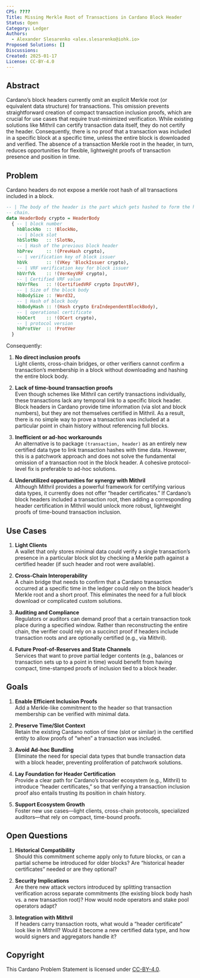 ```yaml
---
CPS: ????
Title: Missing Merkle Root of Transactions in Cardano Block Header
Status: Open
Category: Ledger
Authors:
  - Alexander Slesarenko <alex.slesarenko@iohk.io>
Proposed Solutions: []
Discussions:
Created: 2025-01-17
License: CC-BY-4.0
---
```


## Abstract

Cardano’s block headers currently omit an explicit Merkle root (or equivalent data structure) for transactions. This omission prevents straightforward creation of compact transaction inclusion proofs, which are crucial for use cases that require trust-minimized verification. While existing solutions like Mithril can certify transaction data itself, they do not certify the header. Consequently, there is no proof that a transaction was included in a specific block at a specific time, unless the entire block is downloaded and verified. The absence of a transaction Merkle root in the header, in turn, reduces opportunities for flexible, lightweight proofs of transaction presence and position in time.

## Problem

Cardano headers do not expose a merkle root hash of all transactions included in a block. 
```haskell
-- | The body of the header is the part which gets hashed to form the hash
-- chain.
data HeaderBody crypto = HeaderBody
  { -- | block number
    hbBlockNo  :: !BlockNo,
    -- | block slot
    hbSlotNo   :: !SlotNo,
    -- | Hash of the previous block header
    hbPrev     :: !(PrevHash crypto),
    -- | verification key of block issuer
    hbVk       :: !(VKey 'BlockIssuer crypto),
    -- | VRF verification key for block issuer
    hbVrfVk    :: !(VerKeyVRF crypto),
    -- | Certified VRF value
    hbVrfRes   :: !(CertifiedVRF crypto InputVRF),
    -- | Size of the block body
    hbBodySize :: !Word32,
    -- | Hash of block body
    hbBodyHash :: !(Hash crypto EraIndependentBlockBody),
    -- | operational certificate
    hbOCert    :: !(OCert crypto),
    -- | protocol version
    hbProtVer  :: !ProtVer
  }
```

Consequently:

1. **No direct inclusion proofs**  
   Light clients, cross-chain bridges, or other verifiers cannot confirm a transaction’s membership in a block without downloading and hashing the entire block body.

2. **Lack of time-bound transaction proofs**  
   Even though schemes like Mithril can certify transactions individually, these transactions lack any temporal link to a specific block header. Block headers in Cardano provide time information (via slot and block numbers), but they are not themselves certified in Mithril. As a result, there is no simple way to prove a transaction was included at a particular point in chain history without referencing full blocks.

3. **Inefficient or ad-hoc workarounds**  
   An alternative is to package `(transaction, header)` as an entirely new certified data type to link transaction hashes with time data. However, this is a patchwork approach and does not solve the fundamental omission of a transaction root in the block header. A cohesive protocol-level fix is preferable to ad-hoc solutions.

4. **Underutilized opportunities for synergy with Mithril**  
   Although Mithril provides a powerful framework for certifying various data types, it currently does not offer “header certificates.” If Cardano’s block headers included a transaction root, then adding a corresponding header certification in Mithril would unlock more robust, lightweight proofs of time-bound transaction inclusion.

## Use Cases

1. **Light Clients**  
   A wallet that only stores minimal data could verify a single transaction’s presence in a particular block slot by checking a Merkle path against a certified header (if such header and root were available).

2. **Cross-Chain Interoperability**  
   A chain bridge that needs to confirm that a Cardano transaction occurred at a specific time in the ledger could rely on the block header’s Merkle root and a short proof. This eliminates the need for a full block download or complicated custom solutions.

3. **Auditing and Compliance**  
   Regulators or auditors can demand proof that a certain transaction took place during a specified window. Rather than reconstructing the entire chain, the verifier could rely on a succinct proof if headers include transaction roots and are optionally certified (e.g., via Mithril).

4. **Future Proof-of-Reserves and State Channels**  
   Services that want to prove partial ledger contents (e.g., balances or transaction sets up to a point in time) would benefit from having compact, time-stamped proofs of inclusion tied to a block header.

## Goals

1. **Enable Efficient Inclusion Proofs**  
   Add a Merkle-like commitment to the header so that transaction membership can be verified with minimal data.

2. **Preserve Time/Slot Context**  
   Retain the existing Cardano notion of time (slot or similar) in the certified entity to allow proofs of “when” a transaction was included.

3. **Avoid Ad-hoc Bundling**  
   Eliminate the need for special data types that bundle transaction data with a block header, preventing proliferation of patchwork solutions.

4. **Lay Foundation for Header Certification**  
   Provide a clear path for Cardano’s broader ecosystem (e.g., Mithril) to introduce “header certificates,” so that verifying a transaction inclusion proof also entails trusting its position in chain history.

5. **Support Ecosystem Growth**  
   Foster new use cases—light clients, cross-chain protocols, specialized auditors—that rely on compact, time-bound proofs.

## Open Questions

1. **Historical Compatibility**  
   Should this commitment scheme apply only to future blocks, or can a partial scheme be introduced for older blocks? Are “historical header certificates” needed or are they optional?

2. **Security Implications**  
   Are there new attack vectors introduced by splitting transaction verification across separate commitments (the existing block body hash vs. a new transaction root)? How would node operators and stake pool operators adapt?

3. **Integration with Mithril**  
   If headers carry transaction roots, what would a “header certificate” look like in Mithril? Would it become a new certified data type, and how would signers and aggregators handle it?

## Copyright

This Cardano Problem Statement is licensed under [CC-BY-4.0](https://creativecommons.org/licenses/by/4.0/legalcode).